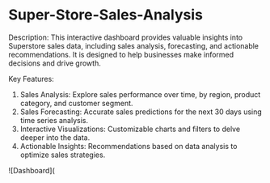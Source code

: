 # Super-Store-Sales-Analysis
Description:
This interactive dashboard provides valuable insights into Superstore sales data, including sales analysis, forecasting, and actionable recommendations. It is designed to help businesses make informed decisions and drive growth.

Key Features:

1) Sales Analysis: Explore sales performance over time, by region, product category, and customer segment.
2) Sales Forecasting: Accurate sales predictions for the next 30 days using time series analysis.
3) Interactive Visualizations: Customizable charts and filters to delve deeper into the data.
4) Actionable Insights: Recommendations based on data analysis to optimize sales strategies.

![Dashboard](
